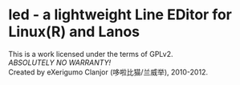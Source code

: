 # led - a lightweight Line EDitor for Linux(R) and Lanos
This is a work licensed under the terms of GPLv2.<br>
*ABSOLUTELY NO WARRANTY!*<br>
Created by eXerigumo Clanjor (哆啦比猫/兰威举), 2010-2012.


